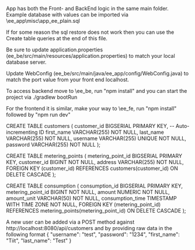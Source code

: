 App has both the Front- and BackEnd logic in the same main folder.
Example database with values can be imported via \ee_app\misc\app_ee_plain.sql

If for some reason the sql restore does not work then you can use the Create table queries at the end of this file.

Be sure to update application.properties (ee_be/src/main/resources/application.properties) to match your local database server.

Update WebConfig (ee_be/src/main/java/ee_app/config/WebConfig.java) to match the port value from your front end localhost.

To access backend move to \ee_be\, run "npm install" and you can start the project via ./gradlew bootRun

For the frontend it is similar, make your way to \ee_fe\, run "npm install" followed by "npm run dev"

























CREATE TABLE customers (
    customer_id BIGSERIAL PRIMARY KEY,  -- Auto-incrementing ID
    first_name VARCHAR(255) NOT NULL,
    last_name VARCHAR(255) NOT NULL,
    username VARCHAR(255) UNIQUE NOT NULL,
    password VARCHAR(255) NOT NULL
);

CREATE TABLE metering_points (
    metering_point_id BIGSERIAL PRIMARY KEY,
    customer_id BIGINT NOT NULL,
    address VARCHAR(255) NOT NULL,
    FOREIGN KEY (customer_id) REFERENCES customers(customer_id) ON DELETE CASCADE
);

CREATE TABLE consumption (
    consumption_id BIGSERIAL PRIMARY KEY,
    metering_point_id BIGINT NOT NULL,
    amount NUMERIC NOT NULL,
    amount_unit VARCHAR(50) NOT NULL,
    consumption_time TIMESTAMP WITH TIME ZONE NOT NULL,
    FOREIGN KEY (metering_point_id) REFERENCES metering_points(metering_point_id) ON DELETE CASCADE
);

A new user can be added via a POST method against http://localhost:8080/api/customers and by providing raw data in the following format
{
    "username": "test",
    "password": "1234",
    "first_name": "Tiit",
    "last_name": "Test"
}
